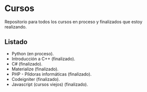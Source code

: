 # Cursos
Repositorio para todos los cursos en proceso y finalizados que estoy realizando.

## Listado
- Python (en proceso).
- Introducción a C++ (finalizado).
- C# (finalizado).
- Materialize (finalizado).
- PHP - Píldoras informáticas (finalizado).
- Codeigniter (finalizado).
- Javascript (cursos viejos) (finalizado).